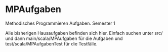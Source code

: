 # MPAufgaben
Methodisches Programmieren Aufgaben. Semester 1

Alle bisherigen Hausaufgaben befinden sich hier.
Einfach suchen unter src/ und dann main/scala/MPAufgaben für die Aufgaben und test/scala/MPAufgabenTest für die Testfälle.
